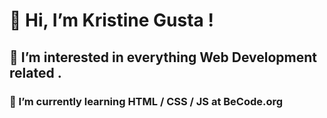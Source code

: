 # 👋 Hi, I’m Kristine Gusta !

## 👀 I’m interested in everything Web Development related .

### 🌱 I’m currently learning HTML / CSS / JS  at BeCode.org

